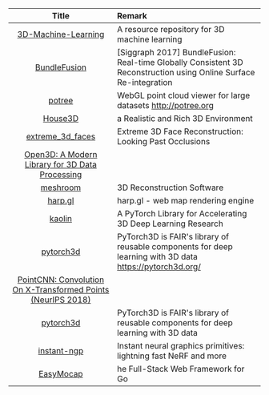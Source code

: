 | Title| Remark |
| :----: | :---- |
|[3D-Machine-Learning](https://github.com/timzhang642/3D-Machine-Learning)|A resource repository for 3D machine learning|
|[BundleFusion](https://github.com/niessner/BundleFusion)|[Siggraph 2017] BundleFusion: Real-time Globally Consistent 3D Reconstruction using Online Surface Re-integration|
|[potree](https://github.com/potree/potree)|WebGL point cloud viewer for large datasets http://potree.org|
|[House3D](https://github.com//facebookresearch/house3d)|a Realistic and Rich 3D Environment|
|[extreme_3d_faces](https://github.com//anhttran/extreme_3d_faces)|Extreme 3D Face Reconstruction: Looking Past Occlusions|
|[Open3D: A Modern Library for 3D Data Processing ](https://github.com/intel-isl/Open3D)|
|[meshroom](https://github.com/alicevision/meshroom)|3D Reconstruction Software |
|[harp.gl](https://github.com/heremaps/harp.gl)|harp.gl - web map rendering engine|
|[kaolin](https://github.com/NVIDIAGameWorks/kaolin/)|A PyTorch Library for Accelerating 3D Deep Learning Research|
|[pytorch3d](https://github.com/facebookresearch/pytorch3d)|PyTorch3D is FAIR's library of reusable components for deep learning with 3D data https://pytorch3d.org/|
|[PointCNN: Convolution On X-Transformed Points (NeurIPS 2018) ](https://github.com/yangyanli/PointCNN)|
|[pytorch3d](https://github.com/facebookresearch/pytorch3d)|PyTorch3D is FAIR's library of reusable components for deep learning with 3D data|
|[instant-ngp](https://github.com/NVlabs/instant-ngp)|Instant neural graphics primitives: lightning fast NeRF and more|
|[EasyMocap](https://github.com/zju3dv/EasyMocap)|he Full-Stack Web Framework for Go|
